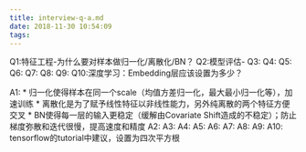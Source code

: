 ```yaml
---
title: interview-q-a.md
date: 2018-11-30 10:54:09
tags:
---
```


Q1:特征工程-为什么要对样本做归一化/离散化/BN？
Q2:模型评估-
Q3:
Q4:
Q5:
Q6:
Q7:
Q8:
Q9:
Q10:深度学习：Embedding层应该设置为多少？

A1: 
    * 归一化使得样本在同一个scale（均值方差归一化，最大最小归一化等），加速训练
    * 离散化是为了赋予线性特征以非线性能力，另外纯离散的两个特征方便交叉
    * BN使得每一层的输入更稳定（缓解由Covariate Shift造成的不稳定）；防止梯度弥散和迭代很慢，提高速度和精度
A2:
A3:
A4:
A5:
A6:
A7:
A8:
A9:
A10: tensorflow的tutorial中建议，设置为四次平方根